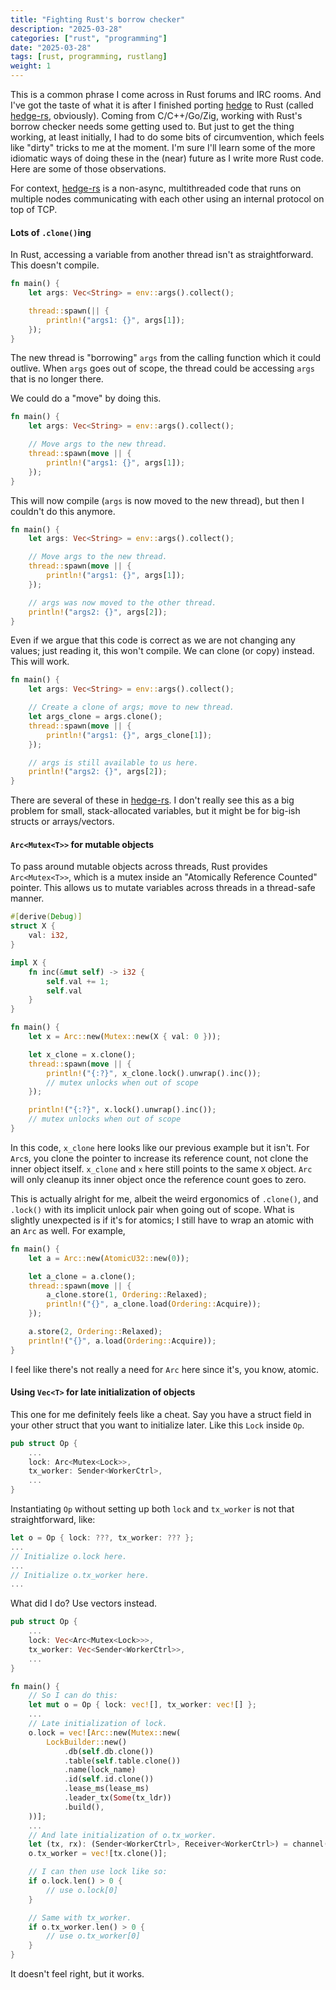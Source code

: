 ```yaml
---
title: "Fighting Rust's borrow checker"
description: "2025-03-28"
categories: ["rust", "programming"]
date: "2025-03-28"
tags: [rust, programming, rustlang]
weight: 1
---
```


This is a common phrase I come across in Rust forums and IRC rooms. And I've got the taste of what it is after I finished porting [hedge](https://github.com/flowerinthenight/hedge/) to Rust (called [hedge-rs](https://github.com/flowerinthenight/hedge-rs/), obviously). Coming from C/C++/Go/Zig, working with Rust's borrow checker needs some getting used to. But just to get the thing working, at least initially, I had to do some bits of circumvention, which feels like "dirty" tricks to me at the moment. I'm sure I'll learn some of the more idiomatic ways of doing these in the (near) future as I write more Rust code. Here are some of those observations.

For context, [hedge-rs](https://github.com/flowerinthenight/hedge-rs/) is a non-async, multithreaded code that runs on multiple nodes communicating with each other using an internal protocol on top of TCP.

#### Lots of `.clone()`ing

In Rust, accessing a variable from another thread isn't as straightforward. This doesn't compile.

```rust
fn main() {
    let args: Vec<String> = env::args().collect();

    thread::spawn(|| {
        println!("args1: {}", args[1]);
    });
}
```

The new thread is "borrowing" `args` from the calling function which it could outlive. When `args` goes out of scope, the thread could be accessing `args` that is no longer there.

We could do a "move" by doing this.

```rust
fn main() {
    let args: Vec<String> = env::args().collect();

    // Move args to the new thread.
    thread::spawn(move || {
        println!("args1: {}", args[1]);
    });
}
```

This will now compile (`args` is now moved to the new thread), but then I couldn't do this anymore.

```rust
fn main() {
    let args: Vec<String> = env::args().collect();

    // Move args to the new thread.
    thread::spawn(move || {
        println!("args1: {}", args[1]);
    });

    // args was now moved to the other thread.
    println!("args2: {}", args[2]);
}
```

Even if we argue that this code is correct as we are not changing any values; just reading it, this won't compile. We can clone (or copy) instead. This will work.

```rust
fn main() {
    let args: Vec<String> = env::args().collect();

    // Create a clone of args; move to new thread.
    let args_clone = args.clone();
    thread::spawn(move || {
        println!("args1: {}", args_clone[1]);
    });

    // args is still available to us here.
    println!("args2: {}", args[2]);
}
```

There are several of these in [hedge-rs](https://github.com/flowerinthenight/hedge-rs/). I don't really see this as a big problem for small, stack-allocated variables, but it might be for big-ish structs or arrays/vectors.

#### `Arc<Mutex<T>>` for mutable objects

To pass around mutable objects across threads, Rust provides `Arc<Mutex<T>>`, which is a mutex inside an "Atomically Reference Counted" pointer. This allows us to mutate variables across threads in a thread-safe manner.

```rust
#[derive(Debug)]
struct X {
    val: i32,
}

impl X {
    fn inc(&mut self) -> i32 {
        self.val += 1;
        self.val
    }
}

fn main() {
    let x = Arc::new(Mutex::new(X { val: 0 }));

    let x_clone = x.clone();
    thread::spawn(move || {
        println!("{:?}", x_clone.lock().unwrap().inc());
        // mutex unlocks when out of scope
    });

    println!("{:?}", x.lock().unwrap().inc());
    // mutex unlocks when out of scope
}
```

In this code, `x_clone` here looks like our previous example but it isn't. For `Arc`s, you clone the pointer to increase its reference count, not clone the inner object itself. `x_clone` and `x` here still points to the same `X` object. `Arc` will only cleanup its inner object once the reference count goes to zero.

This is actually alright for me, albeit the weird ergonomics of `.clone()`, and `.lock()` with its implicit unlock pair when going out of scope. What is slightly unexpected is if it's for atomics; I still have to wrap an atomic with an `Arc` as well. For example,

```rust
fn main() {
    let a = Arc::new(AtomicU32::new(0));

    let a_clone = a.clone();
    thread::spawn(move || {
        a_clone.store(1, Ordering::Relaxed);
        println!("{}", a_clone.load(Ordering::Acquire));
    });

    a.store(2, Ordering::Relaxed);
    println!("{}", a.load(Ordering::Acquire));
}
```

I feel like there's not really a need for `Arc` here since it's, you know, atomic.

#### Using `Vec<T>` for late initialization of objects

This one for me definitely feels like a cheat. Say you have a struct field in your other struct that you want to initialize later. Like this `Lock` inside `Op`.

```rust
pub struct Op {
    ...
    lock: Arc<Mutex<Lock>>,
    tx_worker: Sender<WorkerCtrl>,
    ...
}
```

Instantiating `Op` without setting up both `lock` and `tx_worker` is not that straightforward, like:

```rust
let o = Op { lock: ???, tx_worker: ??? };
...
// Initialize o.lock here.
...
// Initialize o.tx_worker here.
...
```

What did I do? Use vectors instead.

```rust
pub struct Op {
    ...
    lock: Vec<Arc<Mutex<Lock>>>,
    tx_worker: Vec<Sender<WorkerCtrl>>,
    ...
}

fn main() {
    // So I can do this:
    let mut o = Op { lock: vec![], tx_worker: vec![] };
    ...
    // Late initialization of lock.
    o.lock = vec![Arc::new(Mutex::new(
        LockBuilder::new()
            .db(self.db.clone())
            .table(self.table.clone())
            .name(lock_name)
            .id(self.id.clone())
            .lease_ms(lease_ms)
            .leader_tx(Some(tx_ldr))
            .build(),
    ))];
    ...
    // And late initialization of o.tx_worker.
    let (tx, rx): (Sender<WorkerCtrl>, Receiver<WorkerCtrl>) = channel();
    o.tx_worker = vec![tx.clone()];

    // I can then use lock like so:
    if o.lock.len() > 0 {
        // use o.lock[0]
    }

    // Same with tx_worker.
    if o.tx_worker.len() > 0 {
        // use o.tx_worker[0]
    }
}
```

It doesn't feel right, but it works.

<br>
